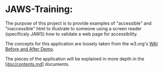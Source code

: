# JAWS-Training:

The purpose of this project is to provide examples of "accessible" and
"inaccessible" html to illustrate to someone using a screen reader
(specificaly JAWS) how to validate a web page for accessibility.

The concepts for this application are loosely taken from the w3.org's <a
href="https://w3.org/demos/bad.html" target="_blank">WAI Before and After
Demo</a>.

The pieces of the application will be explained in more depth in the
[[doc/contents.md]](Contents) documents.
